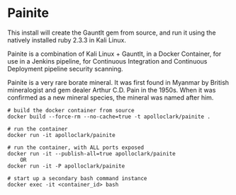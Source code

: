 # Painite

This install will create the Gauntlt gem from source, and run it using the
natively installed ruby 2.3.3 in Kali Linux.

Painite is a combination of Kali Linux + Gauntlt, in a Docker Container, for
use in a Jenkins pipeline, for Continuous Integration and Continuous Deployment
pipeline security scanning.

Painite is a very rare borate mineral. It was first found in Myanmar by British
mineralogist and gem dealer Arthur C.D. Pain in the 1950s. When it was confirmed
as a new mineral species, the mineral was named after him.


```shell
# build the docker container from source
docker build --force-rm --no-cache=true -t apolloclark/painite .

# run the container
docker run -it apolloclark/painite

# run the container, with ALL ports exposed
docker run -it --publish-all=true apolloclark/painite
    OR
docker run -it -P apolloclark/painite

# start up a secondary bash command instance
docker exec -it <container_id> bash
```